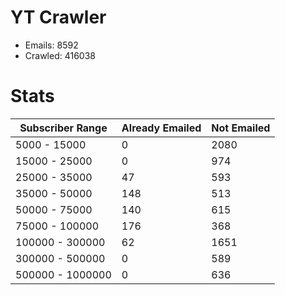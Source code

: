 # YT Crawler
- Emails: 8592
- Crawled: 416038

# Stats
| Subscriber Range  | Already Emailed | Not Emailed |
|-------|-------|-------|
| 5000 - 15000 | 0 | 2080 |
| 15000 - 25000 | 0 | 974 |
| 25000 - 35000 | 47 | 593 |
| 35000 - 50000 | 148 | 513 |
| 50000 - 75000 | 140 | 615 |
| 75000 - 100000 | 176 | 368 |
| 100000 - 300000 | 62 | 1651 |
| 300000 - 500000 | 0 | 589 |
| 500000 - 1000000 | 0 | 636 |
